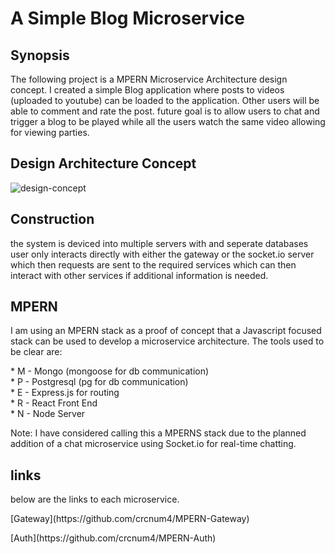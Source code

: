 # A Simple Blog Microservice

## Synopsis

<p>The following project is a MPERN Microservice Architecture design concept. I created a simple Blog application where posts to videos (uploaded to youtube) can be loaded to the application. Other users will be able to comment and rate the post. future goal is to allow users to chat and trigger a blog to be played while all the users watch the same video allowing for viewing parties.</p>

## Design Architecture Concept

![design-concept](https://lh3.googleusercontent.com/ysp2CdTKnTqq0mxOrm9RpXuVQFhRg5H9lSkIwveMtsbcS-evSBe4lPkkCLpvAGfQ4HwECYZLvN24ZMYekFY7cI2KQT2Pr3qQSiVMyczQwQ_FXxtbiXXl-TUYIwp2Mx2_IbzcOqSxnGVHTVXOKfkgeg92qCe7FaBhC_eSvDLNuZh5IksdNinzQBPaCqOrJ8w1V4CNUP3LD9PkDsN5q_HWU25KVW6cwH8S_jOdiJpO_VF0DB57Vixqs3dXdVH0chgjbEML4qRjEiMUAlxWgKeV2TrwNyWNHaS4oSZlHbHqCjujgALSLT43xcr6xhe5LFQDexhmADVEfdxEWzcrbtzQu-S_SM2re8lGhFfzJysufcTQ4sdLid8XBUGyK-Cxwi3qwma7a-N-7mNVS0L85CC6nF_wOs4GDN5KQ46aJ_-KAJL5Jsb_VPH1hNucYDuPwHH70-ZWhXMeBaKzxHhLMqV6pcnl-rH8vSuBKLnCj56o2R6TG1_YOXOcrnQsEdt17q31XZw2qzbSm5IfQiYWnAM5dRSXx0wzRPWD5HiMfaOsQU1uGwinklp8jjyKd7-F11bt1JHKuVzJwif_AdIiCS3N4Hl7NRoKgNo6jYn2BpOUF4cKovHdxHfndzSbS3R0RyyXdzcBZrxku55dxrtW8uz_BZkOdzDJf9b4MgqU-0I6T87yK45SLfRWZR7eQUmQeQ=w962-h882-no "design")

## Construction

<p>the system is deviced into multiple servers with and seperate databases user only interacts directly with either the gateway or the socket.io server which then requests are sent to the required services which can then interact with other services if additional information is needed.</p>

## MPERN

<p>I am using an MPERN stack as a proof of concept that a Javascript focused stack can be used to develop a microservice architecture. The tools used to be clear are:</p>
<p>* M - Mongo (mongoose for db communication) <br />
* P - Postgresql (pg for db communication)<br />
* E - Express.js for routing<br />
* R - React Front End<br />
* N - Node Server</p>
<p>Note: I have considered calling this a MPERNS stack due to the planned addition of a chat microservice using Socket.io for real-time chatting.</p>

## links

<p>below are the links to each microservice.</p>

<p>[Gateway](https://github.com/crcnum4/MPERN-Gateway)</p>
<p>[Auth](https://github.com/crcnum4/MPERN-Auth)</p>
